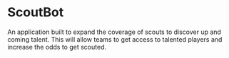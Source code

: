 # ScoutBot
  An application built to expand the coverage of scouts to discover up and coming talent. This will allow teams to get access to talented players and increase the odds to get scouted.
